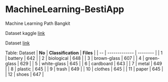 # MachineLearning-BestiApp
Machine Learning Path Bangkit

Dataset kaggle [link]('https://www.kaggle.com/datasets/mostafaabla/garbage-classification')

Dataset [link]('https://drive.google.com/drive/folders/1JRO5Z1FO4yvRypi4pMbIAdnZVBK3H7XD?usp=sharing')

Table:  Dataset
| __No__ |   __Classification__    |   __Files__   | 
| -- | ------------- | --------  | 
| 1  | battery       |   642     |
| 2  | biological    |   648     |
| 3  | brown-glass   |   607     |
| 4  | green-glass   |   629     |
| 5  | white-glass   |   645     |
| 6  | cardboard     |   643     |
| 7  | metal         |   649     |
| 8  | plastic       |   645     |
| 9  | trash         |   649     |
| 10 | clothes       |   645     |
| 11 | paper         |   645     |
| 12 | shoes         |   647     |
